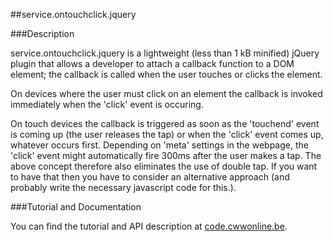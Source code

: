 ##service.ontouchclick.jquery

###Description

service.ontouchclick.jquery is a lightweight (less than 1 kB minified) jQuery plugin that allows a developer to attach
a callback function to a DOM element; the callback is called when the user touches or clicks the element.

On devices where the user must click on an element the callback is invoked immediately when the 'click' event is occuring.

On touch devices the callback is triggered as soon as the 'touchend' event is coming up (the user releases the tap) or when the 'click' event
comes up, whatever occurs first. Depending on 'meta' settings in the webpage, the 'click' event might automatically fire 300ms after the user
makes a tap.
The above concept therefore also eliminates the use of double tap. If you want to have that then you have to consider an alternative approach (and
probably write the necessary javascript code for this.).

###Tutorial and Documentation

You can find the tutorial and API description at [code.cwwonline.be](http://code.cwwonline.be/serviceontouchclickjquery).
